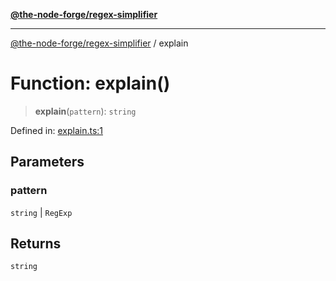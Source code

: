 [**@the-node-forge/regex-simplifier**](../README.md)

---

[@the-node-forge/regex-simplifier](../globals.md) / explain

# Function: explain()

> **explain**(`pattern`): `string`

Defined in:
[explain.ts:1](https://github.com/The-Node-Forge/regex-simplifier/blob/ae8921d3ebe3aca2a7cdc4a59ab119024cf62d93/src/explain.ts#L1)

## Parameters

### pattern

`string` | `RegExp`

## Returns

`string`
